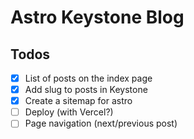 # Astro Keystone Blog

## Todos

- [x] List of posts on the index page
- [x] Add slug to posts in Keystone
- [x] Create a sitemap for astro
- [ ] Deploy (with Vercel?)
- [ ] Page navigation (next/previous post)